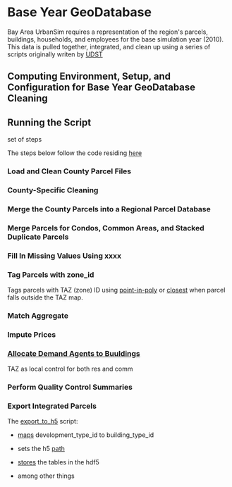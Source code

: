 # Base Year GeoDatabase

Bay Area UrbanSim requires a representation of the region's parcels, buildings, households, and employees for the base simulation year (2010). This data is pulled together, integrated, and clean up using a series of scripts originally writen by [UDST](https://udst.org) 

## Computing Environment, Setup, and Configuration for Base Year GeoDatabase Cleaning


## Running the Script

set of steps

The steps below follow the code residing [here](https://github.com/MetropolitanTransportationCommission/bayarea_urbansim/tree/master/data_regeneration) 

### Load and Clean County Parcel Files

### County-Specific Cleaning

### Merge the County Parcels into a Regional Parcel Database

### Merge Parcels for Condos, Common Areas, and Stacked Duplicate Parcels

### Fill In Missing Values Using xxxx

### Tag Parcels with zone_id

Tags parcels with TAZ (zone) ID using [point-in-poly](https://github.com/MetropolitanTransportationCommission/bayarea_urbansim/blob/master/data_regeneration/spatialops.py#L10) or [closest](https://github.com/MetropolitanTransportationCommission/bayarea_urbansim/blob/master/data_regeneration/spatialops.py#L14) when parcel falls outside the TAZ map.


### Match Aggregate

### Impute Prices

### [Allocate Demand Agents to Buuldings](https://github.com/MetropolitanTransportationCommission/bayarea_urbansim/blob/master/data_regeneration/match_aggregate.py)

TAZ as local control for both res and comm



### Perform Quality Control Summaries

### Export Integrated Parcels
The [export_to_h5](https://github.com/MetropolitanTransportationCommission/bayarea_urbansim/blob/master/data_regeneration/export_to_h5.py) script:

* [maps](https://github.com/MetropolitanTransportationCommission/bayarea_urbansim/blob/master/data_regeneration/export_to_h5.py#L15-L31) development_type_id to building_type_id

* sets the h5 [path](https://github.com/MetropolitanTransportationCommission/bayarea_urbansim/blob/master/data_regeneration/export_to_h5.py#L13)

* [stores](https://github.com/MetropolitanTransportationCommission/bayarea_urbansim/blob/master/data_regeneration/export_to_h5.py#L60-L67) the tables in the hdf5

* among other things 

